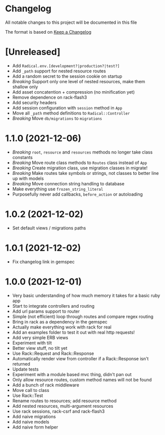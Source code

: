 # Changelog

All notable changes to this project will be documented in this file

The format is based on [Keep a Changelog](https://keepachangelog.com/en/1.0.0/)

# [Unreleased]

- Add `Radical.env.[development?|production?|test?]`
- Add `_path` support for nested resource routes
- Add a random secret to the session cookie on startup
- *Breaking* Support only one level of nested resources, make them shallow only
- Add asset concatention + compression (no minification yet)
- Remove dependence on rack-flash3
- Add security headers
- Add session configuration with `session` method in `App`
- Move all `_path` method definitions to `Radical::Controller`
- *Breaking* Move `db/migrations` to `migrations`

# 1.1.0 (2021-12-06)

- *Breaking* `root`, `resource` and `resources` methods no longer take class constants
- *Breaking* Move route class methods to `Routes` class instead of `App`
- *Breaking* Create migration class, use migration classes in migrate!
- *Breaking* Make routes take symbols or strings, not classes to better line up with models
- *Breaking* Move connection string handling to database
- Make everything use `frozen_string_literal`
- Purposefully never add callbacks, `before_action` or autoloading

# 1.0.2 (2021-12-02)

- Set default views / migrations paths

# 1.0.1 (2021-12-02)

- Fix changelog link in gemspec

# 1.0.0 (2021-12-01)

- Very basic understanding of how much memory it takes for a basic ruby app
- Start to integrate controllers and routing
- Add url params support to router
- Simple (not efficient) loop through routes and compare regex routing
- Bring in rack as a dependency in the gemspec
- Actually make everything work with rack for real
- Add an examples folder to test it out with real http requests!
- Add very simple ERB views
- Experiment with tilt
- Better view stuff, no tilt yet
- Use Rack::Request and Rack::Response
- Automatically render view from controller if a Rack::Response isn't returned
- Update tests
- Experiment with a module based mvc thing, didn't pan out
- Only allow resource routes, custom method names will not be found
- Add a bunch of rack middleware
- Move call to class
- Use Rack::Test
- Rename routes to resources; add resource method
- Add nested resources, multi-argument resources
- Use rack sessions, rack-csrf and rack-flash3
- Add naive migrations
- Add naive models
- Add naive form helper

